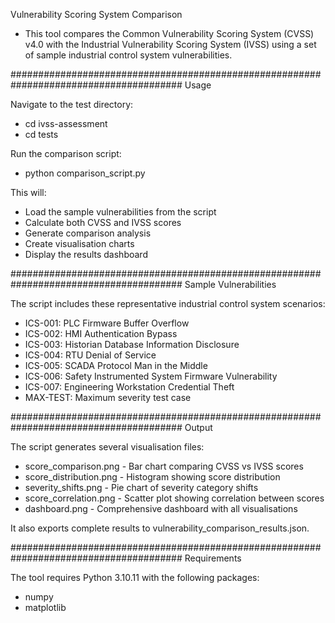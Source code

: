 Vulnerability Scoring System Comparison

* This tool compares the Common Vulnerability Scoring System (CVSS) v4.0 with the Industrial Vulnerability Scoring System (IVSS) using a set of sample industrial control system vulnerabilities.

#######################################################################################
Usage

Navigate to the test directory:
* cd ivss-assessment
* cd tests

Run the comparison script:
* python comparison_script.py

This will:

* Load the sample vulnerabilities from the script
* Calculate both CVSS and IVSS scores
* Generate comparison analysis
* Create visualisation charts
* Display the results dashboard

#######################################################################################
Sample Vulnerabilities

The script includes these representative industrial control system scenarios:

* ICS-001: PLC Firmware Buffer Overflow
* ICS-002: HMI Authentication Bypass
* ICS-003: Historian Database Information Disclosure
* ICS-004: RTU Denial of Service
* ICS-005: SCADA Protocol Man in the Middle
* ICS-006: Safety Instrumented System Firmware Vulnerability
* ICS-007: Engineering Workstation Credential Theft
* MAX-TEST: Maximum severity test case

#######################################################################################
Output

The script generates several visualisation files:

* score_comparison.png - Bar chart comparing CVSS vs IVSS scores
* score_distribution.png - Histogram showing score distribution
* severity_shifts.png - Pie chart of severity category shifts
* score_correlation.png - Scatter plot showing correlation between scores
* dashboard.png - Comprehensive dashboard with all visualisations

It also exports complete results to vulnerability_comparison_results.json.

#######################################################################################
Requirements

The tool requires Python 3.10.11 with the following packages:

* numpy
* matplotlib